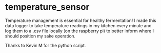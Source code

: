 # temperature_sensor

Temperature management is essential for healthy fermentation! I made this data logger to take temperature readings in my kitchen every minute and log them to a .csv file locally (on the raspberry pi) to better inform where I should position my sake operation. 

Thanks to Kevin M for the python script.
